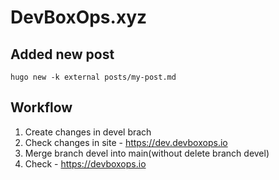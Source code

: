 # DevBoxOps.xyz

## Added new post

```
hugo new -k external posts/my-post.md
```

## Workflow

1. Create changes in devel brach
2. Check changes in site - https://dev.devboxops.io
3. Merge branch devel into main(without delete branch devel)
4. Check - https://devboxops.io
